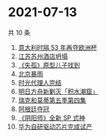 # 2021-07-13

共 10 条

<!-- BEGIN ZHIHUSEARCH -->
<!-- 最后更新时间 Tue Jul 13 2021 01:17:47 GMT+0800 (China Standard Time) -->
1. [意大利时隔 53 年再夺欧洲杯](https://www.zhihu.com/search?q=欧洲杯)
1. [江苏苏州酒店坍塌](https://www.zhihu.com/search?q=酒店坍塌)
1. [《失孤》原型儿子找到](https://www.zhihu.com/search?q=失孤)
1. [北京暴雨](https://www.zhihu.com/search?q=北京暴雨)
1. [时光代理人完结](https://www.zhihu.com/search?q=时光代理人)
1. [明日方舟新剿灭「积水潮窟」](https://www.zhihu.com/search?q=明日方舟)
1. [瑞克和莫蒂第五季第四集](https://www.zhihu.com/search?q=瑞克和莫蒂)
1. [阿根廷夺冠](https://www.zhihu.com/search?q=阿根廷赢了)
1. [《阴阳师》全新 SP 式神](https://www.zhihu.com/search?q=阴阳师)
1. [华为自研驱动芯片完成试产](https://www.zhihu.com/search?q=华为自研芯片)
<!-- END ZHIHUSEARCH -->
